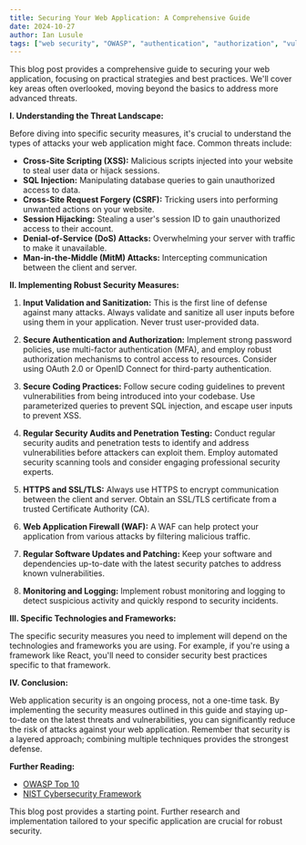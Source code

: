 ```yaml
---
title: Securing Your Web Application: A Comprehensive Guide
date: 2024-10-27
author: Ian Lusule
tags: ["web security", "OWASP", "authentication", "authorization", "vulnerabilities"]
---
```


This blog post provides a comprehensive guide to securing your web application, focusing on practical strategies and best practices.  We'll cover key areas often overlooked, moving beyond the basics to address more advanced threats.

**I.  Understanding the Threat Landscape:**

Before diving into specific security measures, it's crucial to understand the types of attacks your web application might face.  Common threats include:

* **Cross-Site Scripting (XSS):**  Malicious scripts injected into your website to steal user data or hijack sessions.
* **SQL Injection:**  Manipulating database queries to gain unauthorized access to data.
* **Cross-Site Request Forgery (CSRF):**  Tricking users into performing unwanted actions on your website.
* **Session Hijacking:**  Stealing a user's session ID to gain unauthorized access to their account.
* **Denial-of-Service (DoS) Attacks:**  Overwhelming your server with traffic to make it unavailable.
* **Man-in-the-Middle (MitM) Attacks:**  Intercepting communication between the client and server.

**II.  Implementing Robust Security Measures:**

1. **Input Validation and Sanitization:**  This is the first line of defense against many attacks.  Always validate and sanitize all user inputs before using them in your application.  Never trust user-provided data.

2. **Secure Authentication and Authorization:**  Implement strong password policies, use multi-factor authentication (MFA), and employ robust authorization mechanisms to control access to resources.  Consider using OAuth 2.0 or OpenID Connect for third-party authentication.

3. **Secure Coding Practices:**  Follow secure coding guidelines to prevent vulnerabilities from being introduced into your codebase.  Use parameterized queries to prevent SQL injection, and escape user inputs to prevent XSS.

4. **Regular Security Audits and Penetration Testing:**  Conduct regular security audits and penetration tests to identify and address vulnerabilities before attackers can exploit them.  Employ automated security scanning tools and consider engaging professional security experts.

5. **HTTPS and SSL/TLS:**  Always use HTTPS to encrypt communication between the client and server.  Obtain an SSL/TLS certificate from a trusted Certificate Authority (CA).

6. **Web Application Firewall (WAF):**  A WAF can help protect your application from various attacks by filtering malicious traffic.

7. **Regular Software Updates and Patching:**  Keep your software and dependencies up-to-date with the latest security patches to address known vulnerabilities.

8. **Monitoring and Logging:**  Implement robust monitoring and logging to detect suspicious activity and quickly respond to security incidents.

**III.  Specific Technologies and Frameworks:**

The specific security measures you need to implement will depend on the technologies and frameworks you are using.  For example, if you're using a framework like React, you'll need to consider security best practices specific to that framework.

**IV.  Conclusion:**

Web application security is an ongoing process, not a one-time task.  By implementing the security measures outlined in this guide and staying up-to-date on the latest threats and vulnerabilities, you can significantly reduce the risk of attacks against your web application.  Remember that security is a layered approach; combining multiple techniques provides the strongest defense.


**Further Reading:**

* [OWASP Top 10](https://owasp.org/www-project-top-ten/)
* [NIST Cybersecurity Framework](https://csrc.nist.gov/csf/current)


This blog post provides a starting point.  Further research and implementation tailored to your specific application are crucial for robust security.

